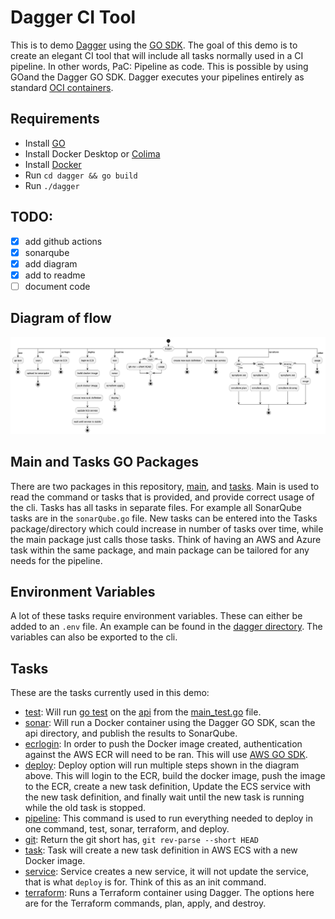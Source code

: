 # Dagger CI Tool
This is to demo [Dagger](https://dagger.io/) using the [GO SDK](https://pkg.go.dev/dagger.io/dagger). The goal of this demo is to create an elegant CI tool that will include all tasks normally used in a CI pipeline. In other words, PaC: Pipeline as code. This is possible by using GOand the Dagger GO SDK. Dagger executes your pipelines entirely as standard [OCI containers](https://opencontainers.org/).

## Requirements
* Install [GO](https://go.dev/doc/install)
* Install Docker Desktop or [Colima](https://github.com/abiosoft/colima)
* Install [Docker](https://formulae.brew.sh/formula/docker)
* Run `cd dagger && go build`
* Run `./dagger`

## TODO:
- [X] add github actions
- [X] sonarqube
- [X] add diagram
- [X] add to readme
- [ ] document code

## Diagram of flow
![dagger](plantuml/dagger.png)

## Main and Tasks GO Packages
There are two packages in this repository, [main](dagger/), and [tasks](dagger/tasks/). Main is used to read the command or tasks that is provided, and provide correct usage of the cli. Tasks has all tasks in separate files. For example all SonarQube tasks are in the `sonarQube.go` file. New tasks can be entered into the Tasks package/directory which could increase in number of tasks over time, while the main package just calls those tasks. Think of having an AWS and Azure task within the same package, and main package can be tailored for any needs for the pipeline.

## Environment Variables
A lot of these tasks require environment variables. These can either be added to an `.env` file. An example can be found in the [dagger directory](dagger/). The variables can also be exported to the cli.

## Tasks

These are the tasks currently used in this demo:

* [test](dagger/tasks/test.go): Will run [go test](https://pkg.go.dev/testing) on the [api](api/) from the [main_test.go](api/main_test.go) file. 
* [sonar](dagger/tasks/sonarQube.go): Will run a Docker container using the Dagger GO SDK, scan the api directory, and publish the results to SonarQube.
* [ecrlogin](dagger/tasks/ecrLogin.go): In order to push the Docker image created, authentication against the AWS ECR will need to be ran. This will use [AWS GO SDK](https://pkg.go.dev/github.com/aws/aws-sdk-go/aws).
* [deploy](dagger/tasks/awsECS.go): Deploy option will run multiple steps shown in the diagram above. This will login to the ECR, build the docker image, push the image to the ECR, create a new task definition, Update the ECS service with the new task definition, and finally wait until the new task is running while the old task is stopped.
* [pipeline](dagger/tasks/pipeline.go): This command is used to run everything needed to deploy in one command, test, sonar, terraform, and deploy.
* [git](dagger/tasks/git.go): Return the git short has, `git rev-parse --short HEAD`
* [task](dagger/tasks/awsECS.go): Task will create a new task definition in AWS ECS with a new Docker image.
* [service](dagger/tasks/awsECS.go): Service creates a new service, it will not update the service, that is what `deploy` is for. Think of this as an init command.
* [terraform](dagger/tasks/terraform.go): Runs a Terraform container using Dagger. The options here are for the Terraform commands, plan, apply, and destroy.